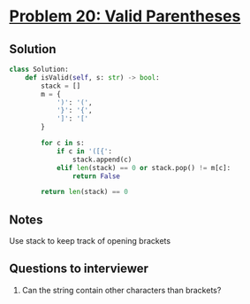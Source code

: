 # [Problem 20: Valid Parentheses](https://leetcode.com/problems/valid-parentheses/)

## Solution

```py
class Solution:
    def isValid(self, s: str) -> bool:
        stack = []
        m = {
            ')': '(',
            '}': '{',
            ']': '['
        }

        for c in s:
            if c in '([{':
                stack.append(c)
            elif len(stack) == 0 or stack.pop() != m[c]:
                return False

        return len(stack) == 0
```

## Notes

Use stack to keep track of opening brackets

## Questions to interviewer

1. Can the string contain other characters than brackets?
